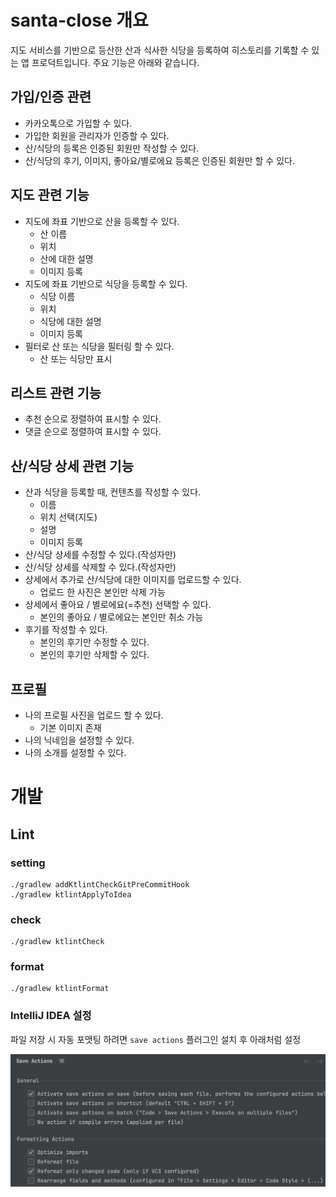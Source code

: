 # santa-close 개요

지도 서비스를 기반으로 등산한 산과 식사한 식당을 등록하여 히스토리를 기록할 수 있는 앱 프로덕트입니다. 주요 기능은 아래와 같습니다.

## 가입/인증 관련

* 카카오톡으로 가입할 수 있다.
* 가입한 회원을 관리자가 인증할 수 있다.
* 산/식당의 등록은 인증된 회원만 작성할 수 있다.
* 산/식당의 후기, 이미지, 좋아요/별로에요 등록은 인증된 회원만 할 수 있다.

## 지도 관련 기능

* 지도에 좌표 기반으로 산을 등록할 수 있다.
    * 산 이름
    * 위치
    * 산에 대한 설명
    * 이미지 등록
* 지도에 좌표 기반으로 식당을 등록할 수 있다.
    * 식당 이름
    * 위치
    * 식당에 대한 설명
    * 이미지 등록
* 필터로 산 또는 식당을 필터링 할 수 있다.
    * 산 또는 식당만 표시

## 리스트 관련 기능

* 추천 순으로 정렬하여 표시할 수 있다.
* 댓글 순으로 정렬하여 표시할 수 있다.

## 산/식당 상세 관련 기능

* 산과 식당을 등록할 때, 컨텐츠를 작성할 수 있다.
    * 이름
    * 위치 선택(지도)
    * 설명
    * 이미지 등록
* 산/식당 상세를 수정할 수 있다.(작성자만)
* 산/식당 상세를 삭제할 수 있다.(작성자만)
* 상세에서 추가로 산/식당에 대한 이미지를 업로드할 수 있다.
    * 업로드 한 사진은 본인만 삭제 가능
* 상세에서 좋아요 / 별로에요(=추천) 선택할 수 있다.
    * 본인의 좋아요 / 별로에요는 본인만 취소 가능
* 후기를 작성할 수 있다.
  * 본인의 후기만 수정할 수 있다.
  * 본인의 후기만 삭제할 수 있다.

## 프로필

* 나의 프로필 사진을 업로드 할 수 있다.
  * 기본 이미지 존재
* 나의 닉네임을 설정할 수 있다.
* 나의 소개를 설정할 수 있다.

# 개발

## Lint

### setting

```shell
./gradlew addKtlintCheckGitPreCommitHook
./gradlew ktlintApplyToIdea
```

### check

```shell
./gradlew ktlintCheck
```

### format

```shell
./gradlew ktlintFormat
```

### IntelliJ IDEA 설정

파일 저장 시 자동 포맷팅 하려면 `save actions` 플러그인 설치 후 아래처럼 설정

![image](./image/save-action.png)
